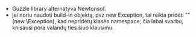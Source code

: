 - Guzzle library alternatyva Newtonsof.
- jei noriu naudoti build-in objektą, pvz new Exception, tai reikia pridėti "\" (new \Exception), kad nepridėtų klasės namespace, čia labai svarbu, knisausi pora valandų ties šiuo klausimu.